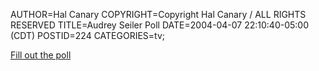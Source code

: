 AUTHOR=Hal Canary
COPYRIGHT=Copyright Hal Canary / ALL RIGHTS RESERVED
TITLE=Audrey Seiler Poll
DATE=2004-04-07 22:10:40-05:00 (CDT)
POSTID=224
CATEGORIES=tv;

[Fill out the poll](/p/audrey-seiler-poll)
